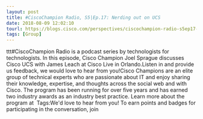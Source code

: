 ```yaml
---
layout: post
title: #CiscoChampion Radio, S5|Ep.17: Nerding out on UCS
date: 2018-08-09 12:02:10
tourl: https://blogs.cisco.com/perspectives/ciscochampion-radio-s5ep17-nerding-out-on-ucs
tags: [Group]
---
```

ttt#CiscoChampion Radio is a podcast series by technologists for technologists. In this episode, Cisco Champion Joel Sprague discusses Cisco UCS with James Leach at Cisco Live in Orlando.Listen in and provide us feedback, we would love to hear from you!Cisco Champions are an elite group of technical experts who are passionate about IT and enjoy sharing their knowledge, expertise, and thoughts across the social web and with Cisco. The program has been running for over five years and has earned two industry awards as an industry best practice. Learn more about the program at  Tags:We'd love to hear from you! To earn points and badges for participating in the conversation, join 